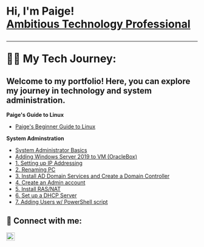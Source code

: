 <h1>Hi, I'm Paige! <br/><a href="(https://www.linkedin.com/in/paige-holloway-a92988230/)">Ambitious Technology Professional</a>

  ---
  
👨‍💻 My Tech Journey:

## Welcome to my portfolio! Here, you can explore my journey in technology and system administration.
 <b>Paige's Guide to Linux</b>
  - [Paige's Beginner Guide to Linux](https://github.com/paigeholl/Library?tab=readme-ov-file#paiges-beginner-guide-to-linux)
 
 <b>System Adminstration</b>
  - [System Administrator Basics](https://github.com/paigeholl/Sysadmin-basics/blob/main/README.md)
  - [Adding Windows Server 2019 to VM (OracleBox)](https://github.com/paigeholl/WindServ2019/blob/main/README.md)
  - [1. Setting up IP Addressing](https://github.com/paigeholl/SetUpIP/blob/main/README.md)
  - [2. Renaming PC](https://github.com/paigeholl/RenamePC/blob/main/README.md)
  - [3. Install AD Domain Services and Create a Domain Controller](https://github.com/paigeholl/AD-DS/blob/main/README.md)
  - [4. Create an Admin account](https://github.com/paigeholl/AdminAcct/blob/main/README.md)
  - [5. Install RAS/NAT](https://github.com/paigeholl/RAS-NAT/blob/main/README.md)
  - [6. Set up a DHCP Server](https://github.com/paigeholl/DHCP/blob/main/README.md)
  - [7. Adding Users w/ PowerShell script](https://github.com/paigeholl/BulkAdd/blob/main/README.md)




<h2> 🤳 Connect with me:</h2>


[<img align="left" alt="JoshMadakor | LinkedIn" width="22px" src="https://cdn.jsdelivr.net/npm/simple-icons@v3/icons/linkedin.svg" />][linkedin]



[linkedin]: https://www.linkedin.com/in/paige-holloway-a92988230/

<!--
**joshmadakor1/joshmadakor1** is a ✨ _special_ ✨ repository because its `README.md` (this file) appears on your GitHub profile.

Here are some ideas to get you started:

- 🔭 I’m currently working on ...
- 🌱 I’m currently learning ...
- 👯 I’m looking to collaborate on ...
- 🤔 I’m looking for help with ...
- 💬 Ask me about ...
- 📫 How to reach me: ...
- 😄 Pronouns: ...
- ⚡ Fun fact: ...
-->
